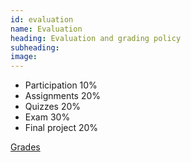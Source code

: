 ```yaml
---
id: evaluation
name: Evaluation
heading: Evaluation and grading policy
subheading: 
image: 
---
```


* Participation 10%
* Assignments 20%
* Quizzes 20%
* Exam 30%
* Final project 20%

[Grades]()